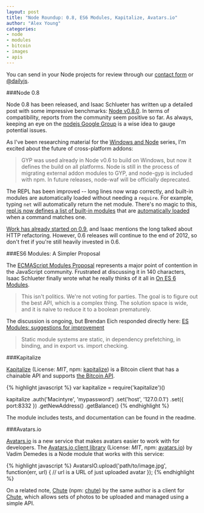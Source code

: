 ```yaml
---
layout: post
title: "Node Roundup: 0.8, ES6 Modules, Kapitalize, Avatars.io"
author: "Alex Young"
categories: 
- node
- modules
- bitcoin
- images
- apis
---
```


<div class="intro">
You can send in your Node projects for review through our <a href="/contact.html">contact form</a> or <a href="http://twitter.com/dailyjs">@dailyjs</a>.
</div>

###Node 0.8

Node 0.8 has been released, and Isaac Schlueter has written up a detailed post with some impressive benchmarks: [Node v0.8.0](http://blog.nodejs.org/2012/06/25/node-v0-8-0/).  In terms of compatibility, reports from the community seem positive so far.  As always, keeping an eye on the [nodejs Google Group](http://groups.google.com/group/nodejs) is a wise idea to gauge potential issues.

As I've been researching material for the [Windows and Node](http://dailyjs.com/tags.html#windows-and-node) series, I'm excited about the future of cross-platform addons:

> GYP was used already in Node v0.6 to build on Windows, but now it defines the build on all platforms. Node is still in the process of migrating external addon modules to GYP, and node-gyp is included with npm. In future releases, node-waf will be officially deprecated.

The REPL has been improved -- long lines now wrap correctly, and built-in modules are automatically loaded without needing a `require`.  For example, typing `net` will automatically return the net module.  There's no magic to this, [repl.js now defines a list of built-in modules](https://github.com/joyent/node/blob/v0.8/lib/repl.js#L72-75) that are [automatically loaded](https://github.com/joyent/node/blob/v0.8/lib/repl.js#L225-226) when a command matches one.

[Work has already started on 0.9](https://github.com/joyent/node/commit/42ea37afb2b6e8cf6cd2aad36b7106be87e89e4a), and Isaac mentions the long talked about HTTP refactoring.  However, 0.6 releases will continue to the end of 2012, so don't fret if you're still heavily invested in 0.6.

###ES6 Modules: A Simpler Proposal

The [ECMAScript Modules Proposal](http://wiki.ecmascript.org/doku.php?id=harmony:modules) represents a major point of contention in the JavaScript community.  Frustrated at discussing it in 140 characters, Isaac Schlueter finally wrote what he really thinks of it all in [On ES 6 Modules](http://blog.izs.me/post/25906678790/on-es-6-modules).

> This isn't politics. We're not voting for parties. The goal is to figure out the best API, which is a complex thing. The solution space is wide, and it is naive to reduce it to a boolean prematurely.

The discussion is ongoing, but Brendan Eich responded directly here: [ES Modules: suggestions for improvement](https://mail.mozilla.org/pipermail/es-discuss/2012-June/023760.html)

> Static module systems are static, in dependency prefetching, in binding, and in export vs. import checking.

###Kapitalize

[Kapitalize](https://github.com/Weltschmerz/Kapitalize) (License: _MIT_, npm: [kapitalize](http://npmjs.org/package/kapitalize)) is a Bitcoin client that has a chainable API and supports [the Bitcoin API](https://en.bitcoin.it/wiki/Original_Bitcoin_client/API_Calls_list).

{% highlight javascript %}
var kapitalize = require('kapitalize')()

kapitalize
.auth('Macintyre', 'mypassword')
.set('host', '127.0.0.1')
.set({
    port:8332
})
.getNewAddress()
.getBalance()
{% endhighlight %}

The module includes tests, and documentation can be found in the readme.

###Avatars.io

[Avatars.io](http://avatars.io/) is a new service that makes avatars easier to work with for developers.  The [Avatars.io client library](https://github.com/chute/avatars-io-node) (License: _MIT_, npm: [avatars.io](http://npmjs.org/package/avatars.io)) by Vadim Demedes is a Node module that works with this service:

{% highlight javascript %}
AvatarsIO.upload('path/to/image.jpg', function(err, url) {
  // url is a URL of just uploaded avatar
});
{% endhighlight %}

On a related note, [Chute](https://github.com/chute/chute-node) (npm: [chute](http://npmjs.org/package/chute)) by the same author is a client for [Chute](http://getchute.com/), which allows sets of photos to be uploaded and managed using a simple API.
